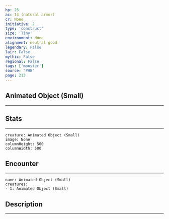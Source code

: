```yaml
---
hp: 25
ac: 14 (natural armor)
cr: None
initiative: 2
type: 'construct'    
size: 'Tiny'
environment: None
alignment: neutral good
legendary: False
lair: False
mythic: False
regional: False
tags: ['monster']
source: "PHB"
page: 213
---
```


## Animated Object (Small)
---



## Stats
---

```statblock
creature: Animated Object (Small)
image: None
columnHeight: 500
columnWidth: 500
```

## Encounter
---

```encounter-table
name: Animated Object (Small)
creatures:
- 1: Animated Object (Small)
```

## Description
---




